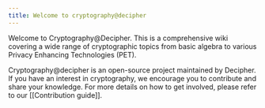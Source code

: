 ```yaml
---
title: Welcome to cryptography@decipher
---
```

Welcome to Cryptography@Decipher. This is a comprehensive wiki covering a wide range of cryptographic topics from basic algebra to various Privacy Enhancing Technologies (PET).

Cryptography@decipher is an open-source project maintained by Decipher. If you have an interest in cryptography, we encourage you to contribute and share your knowledge. For more details on how to get involved, please refer to our [[Contribution guide]].